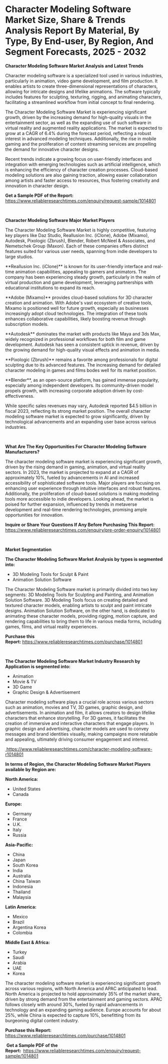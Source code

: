 <p><h1>Character Modeling Software Market Size, Share & Trends Analysis Report By Material, By Type, By End-user, By Region, And Segment Forecasts, 2025 - 2032</h1></p><p><strong>Character Modeling Software Market Analysis and Latest Trends</strong></p>
<p><p>Character modeling software is a specialized tool used in various industries, particularly in animation, video game development, and film production. It enables artists to create three-dimensional representations of characters, allowing for intricate designs and lifelike animations. The software typically includes features for sculpting, texturing, rigging, and animating characters, facilitating a streamlined workflow from initial concept to final rendering.</p><p>The Character Modeling Software Market is experiencing significant growth, driven by the increasing demand for high-quality visuals in the entertainment sector, as well as the expanding use of such software in virtual reality and augmented reality applications. The market is expected to grow at a CAGR of 6.4% during the forecast period, reflecting a robust interest in advanced modeling techniques. Additionally, the rise in mobile gaming and the proliferation of content streaming services are propelling the demand for innovative character designs.</p><p>Recent trends indicate a growing focus on user-friendly interfaces and integration with emerging technologies such as artificial intelligence, which is enhancing the efficiency of character creation processes. Cloud-based modeling solutions are also gaining traction, allowing easier collaboration among artists and faster access to resources, thus fostering creativity and innovation in character design.</p></p>
<p><strong>Get a Sample PDF of the Report:&nbsp;</strong> <a href="https://www.reliableresearchtimes.com/enquiry/request-sample/1014801?utm_campaign=3437&utm_medium=2&utm_source=Github&utm_content=ia&utm_term=17042025&utm_id=character-modeling-software">https://www.reliableresearchtimes.com/enquiry/request-sample/1014801</a></p>
<p>&nbsp;</p>
<p><strong>Character Modeling Software Major Market Players</strong></p>
<p><p>The Character Modeling Software Market is highly competitive, featuring key players like Daz Studio, Reallusion Inc. (iClone), Adobe (Mixamo), Autodesk, Pixologic (Zbrush), Blender, Robert McNeel & Associates, and Nemetschek Group (Maxon). Each of these companies offers distinct features suited for various user needs, spanning from indie developers to large studios.</p><p>**Reallusion Inc. (iClone)** is known for its user-friendly interface and real-time animation capabilities, appealing to gamers and animators. The company has been experiencing steady growth, particularly in the realm of virtual production and game development, leveraging partnerships with educational institutions to expand its reach.</p><p>**Adobe (Mixamo)** provides cloud-based solutions for 3D character creation and animation. With Adobe's vast ecosystem of creative tools, Mixamo is positioned well for future growth, especially as businesses increasingly adopt cloud technologies. The integration of these tools enhances collaborative capabilities, likely boosting revenue through subscription models.</p><p>**Autodesk** dominates the market with products like Maya and 3ds Max, widely recognized in professional workflows for both film and game development. Autodesk has seen a consistent uptick in revenue, driven by the growing demand for high-quality visual effects and animation in media. </p><p>**Pixologic (Zbrush)** remains a favorite among professionals for digital sculpting due to its advanced features. The increasing demand for detailed character modeling in games and films bodes well for its market position.</p><p>**Blender**, as an open-source platform, has gained immense popularity, especially among independent developers. Its community-driven model propels growth, with increasing corporate adoption driven by cost-effectiveness.</p><p>While specific sales revenues may vary, Autodesk reported $4.5 billion in fiscal 2023, reflecting its strong market position. The overall character modeling software market is expected to grow significantly, driven by technological advancements and an expanding user base across various industries.</p></p>
<p>&nbsp;</p>
<p><strong>What Are The Key Opportunities For Character Modeling Software Manufacturers?</strong></p>
<p><p>The character modeling software market is experiencing significant growth, driven by the rising demand in gaming, animation, and virtual reality sectors. In 2023, the market is projected to expand at a CAGR of approximately 10%, fueled by advancements in AI and increased accessibility of sophisticated software tools. Major players are focusing on enhancing user experience through intuitive interfaces and robust features. Additionally, the proliferation of cloud-based solutions is making modeling tools more accessible to indie developers. Looking ahead, the market is poised for further expansion, influenced by trends in metaverse development and real-time rendering technologies, promising ample opportunities for innovation.</p></p>
<p><strong>Inquire or Share Your Questions If Any Before Purchasing This Report:</strong> <a href="https://www.reliableresearchtimes.com/enquiry/pre-order-enquiry/1014801?utm_campaign=3437&utm_medium=2&utm_source=Github&utm_content=ia&utm_term=17042025&utm_id=character-modeling-software">https://www.reliableresearchtimes.com/enquiry/pre-order-enquiry/1014801</a></p>
<p>&nbsp;</p>
<p><strong>Market Segmentation</strong></p>
<p><strong>The Character Modeling Software Market Analysis by types is segmented into:</strong></p>
<p><ul><li>3D Modeling Tools for Sculpt & Paint</li><li>Animation Solution Software</li></ul></p>
<p><p>The Character Modeling Software market is primarily divided into two key segments: 3D Modeling Tools for Sculpting and Painting, and Animation Solution Software. 3D Modeling Tools focus on creating detailed and textured character models, enabling artists to sculpt and paint intricate designs. Animation Solution Software, on the other hand, is dedicated to animating these character models, providing rigging, motion capture, and rendering capabilities to bring them to life in various media forms, including games, films, and virtual reality experiences.</p></p>
<p><strong>Purchase this Report:&nbsp;</strong><a href="https://www.reliableresearchtimes.com/purchase/1014801?utm_campaign=3437&utm_medium=2&utm_source=Github&utm_content=ia&utm_term=17042025&utm_id=character-modeling-software">https://www.reliableresearchtimes.com/purchase/1014801</a></p>
<p>&nbsp;</p>
<p><strong>The Character Modeling Software Market Industry Research by Application is segmented into:</strong></p>
<p><ul><li>Animation</li><li>Movie & TV</li><li>3D Game</li><li>Graphic Design & Advertisement</li></ul></p>
<p><p>Character modeling software plays a crucial role across various sectors such as animation, movies and TV, 3D games, graphic design, and advertisements. In animation and film, it allows creators to design lifelike characters that enhance storytelling. For 3D games, it facilitates the creation of immersive and interactive characters that engage players. In graphic design and advertising, character models are used to convey messages and brand identities visually, making campaigns more relatable and appealing, ultimately driving consumer engagement and interest.</p></p>
<p><a href="https://www.reliableresearchtimes.com/character-modeling-software-r1014801?utm_campaign=3437&utm_medium=2&utm_source=Github&utm_content=ia&utm_term=17042025&utm_id=character-modeling-software">&nbsp;https://www.reliableresearchtimes.com/character-modeling-software-r1014801</a></p>
<p><strong>In terms of Region, the Character Modeling Software Market Players available by Region are:</strong></p>
<p>
    <p> <strong> North America: </strong>
        <ul>
            <li>United States</li>
            <li>Canada</li>
        </ul>
        </p> 
    <p> <strong> Europe: </strong>
        <ul>
            <li>Germany</li>
            <li>France</li>
            <li>U.K.</li>
            <li>Italy</li>
            <li>Russia</li>
        </ul>
        </p> 
    <p> <strong> Asia-Pacific: </strong>
        <ul>
            <li>China</li>
            <li>Japan</li>
            <li>South Korea</li>
            <li>India</li>
            <li>Australia</li>
            <li>China Taiwan</li>
            <li>Indonesia</li>
            <li>Thailand</li>
            <li>Malaysia</li>
        </ul>
        </p> 
    <p> <strong> Latin America: </strong>
        <ul>
            <li>Mexico</li>
            <li>Brazil</li>
            <li>Argentina Korea</li>
            <li>Colombia</li>
        </ul>
        </p> 
    <p> <strong> Middle East & Africa: </strong>
        <ul>
            <li>Turkey</li>
            <li>Saudi</li>
            <li>Arabia</li>
            <li>UAE</li>
            <li>Korea</li>
        </ul>
    </p>
    </p>
<p><p>The character modeling software market is experiencing significant growth across various regions, with North America and APAC anticipated to lead. North America is projected to hold approximately 35% of the market share, driven by strong demand from the entertainment and gaming sectors. APAC follows closely with around 30%, fueled by rapid advancements in technology and an expanding gaming audience. Europe accounts for about 25%, while China is expected to capture 10%, benefitting from its burgeoning digital content industry.</p></p>
<p><strong>Purchase this Report: </strong><a href="https://www.reliableresearchtimes.com/purchase/1014801?utm_campaign=3437&utm_medium=2&utm_source=Github&utm_content=ia&utm_term=17042025&utm_id=character-modeling-software">https://www.reliableresearchtimes.com/purchase/1014801</a></p>
<p>&nbsp;<strong>Get a Sample PDF of the Report:&nbsp;&nbsp;</strong><a href="https://www.reliableresearchtimes.com/enquiry/request-sample/1014801?utm_campaign=3437&utm_medium=2&utm_source=Github&utm_content=ia&utm_term=17042025&utm_id=character-modeling-software">https://www.reliableresearchtimes.com/enquiry/request-sample/1014801</a></p>
<p><strong></strong></p>
<p><p></p><p></p><p></p></p>